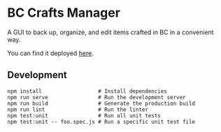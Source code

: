 # BC Crafts Manager
A GUI to back up, organize, and edit items crafted in BC in a convenient way.

You can find it deployed [here](https://capyfied.github.io/bccm/).

## Development
```
npm install                  # Install dependencies
npm run serve                # Run the development server
npm run build                # Generate the production build
npm run lint                 # Run the linter
npm test:unit                # Run all unit tests
npm test:unit -- foo.spec.js # Run a specific unit test file
```
